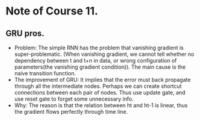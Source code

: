 # Note of Course 11.

## GRU pros.
- Problem: The simple RNN has the problem that vanishing gradient is super-problematic. (When vanishing gradient, we cannot tell whether no dependency between t and t+n in data, or wrong configuration of parameters(the vanishing gradient condition)). The main cause is the naive transition function.
- The improvement of GRU: It implies that the error must back propagate through all the intermediate nodes. Perhaps we can create shortcut connections between each pair of nodes. Thus use update gate, and use reset gate to forget some unnecessary info.
- Why: The reason is that the relation between ht and ht-1 is linear, thus the gradient flows perfectly through time line.